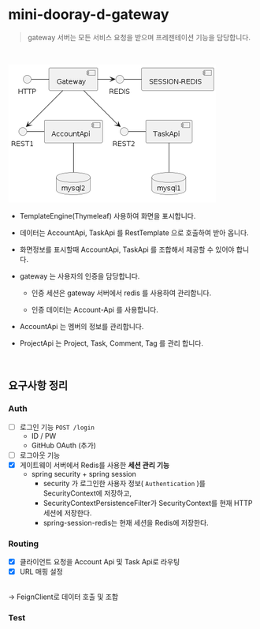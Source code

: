 # mini-dooray-d-gateway

> gateway 서버는 모든 서비스 요청을 받으며 프레젠테이션 기능을 담당합니다.

<br/>

![img.png](img.png)

- TemplateEngine(Thymeleaf) 사용하여 화면을 표시합니다.

- 데이터는 AccountApi, TaskApi 를 RestTemplate 으로 호출하여 받아 옵니다.

- 화면정보를 표시할때 AccountApi, TaskApi 를 조합해서 제공할 수 있어야 합니다.

- gateway 는 사용자의 인증을 담당합니다.

  - 인증 세션은 gateway 서버에서 redis 를 사용하여 관리합니다.

  - 인증 데이터는 Account-Api 를 사용합니다.

- AccountApi 는 멤버의 정보를 관리합니다.

- ProjectApi 는 Project, Task, Comment, Tag 를 관리 합니다.

<br/>


## 요구사항 정리 

### Auth
- [ ] 로그인 기능  `POST /login`
  - ID / PW
  - GitHub OAuth (추가)
- [ ] 로그아웃 기능   
- [x] 게이트웨이 서버에서 Redis를 사용한 **세션 관리 기능**
  - spring security + spring session
    - security 가 로그인한 사용자 정보( `Authentication` )를 SecurityContext에 저장하고, 
    - SecurityContextPersistenceFilter가 SecurityContext를 현재 HTTP 세션에 저장한다. 
    - spring-session-redis는 현재 세션을 Redis에 저장한다. 


### Routing
- [x] 클라이언트 요청을 Account Api 및 Task Api로 라우팅
- [x] URL 매핑 설정
<br/>
-> FeignClient로 데이터 호출 및 조합 




### Test